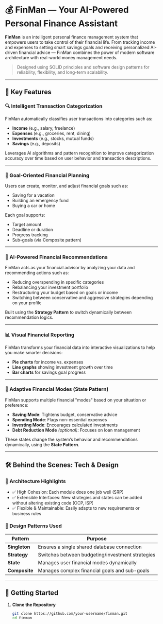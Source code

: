 # 💰 FinMan — Your AI-Powered Personal Finance Assistant

**FinMan** is an intelligent personal finance management system that empowers users to take control of their financial life. From tracking income and expenses to setting smart savings goals and receiving personalized AI-driven financial advice — FinMan combines the power of modern software architecture with real-world money management needs.

> Designed using SOLID principles and software design patterns for reliability, flexibility, and long-term scalability.

---

## 🌟 Key Features

### 🔍 Intelligent Transaction Categorization
FinMan automatically classifies user transactions into categories such as:
- **Income** (e.g., salary, freelance)
- **Expenses** (e.g., groceries, rent, dining)
- **Investments** (e.g., stocks, mutual funds)
- **Savings** (e.g., deposits)

Leverages AI algorithms and pattern recognition to improve categorization accuracy over time based on user behavior and transaction descriptions.

---

### 🎯 Goal-Oriented Financial Planning
Users can create, monitor, and adjust financial goals such as:
- Saving for a vacation
- Building an emergency fund
- Buying a car or home

Each goal supports:
- Target amount
- Deadline or duration
- Progress tracking
- Sub-goals (via Composite pattern)

---

### 🤖 AI-Powered Financial Recommendations
FinMan acts as your financial advisor by analyzing your data and recommending actions such as:
- Reducing overspending in specific categories
- Rebalancing your investment portfolio
- Restructuring your budget based on goals or income
- Switching between conservative and aggressive strategies depending on your profile

Built using the **Strategy Pattern** to switch dynamically between recommendation logics.

---

### 📊 Visual Financial Reporting
FinMan transforms your financial data into interactive visualizations to help you make smarter decisions:
- **Pie charts** for income vs. expenses
- **Line graphs** showing investment growth over time
- **Bar charts** for savings goal progress

---

### 🔁 Adaptive Financial Modes (State Pattern)
FinMan supports multiple financial "modes" based on your situation or preference:
- **Saving Mode**: Tightens budget, conservative advice
- **Spending Mode**: Flags non-essential expenses
- **Investing Mode**: Encourages calculated investments
- **Debt Reduction Mode** *(optional)*: Focuses on loan management

These states change the system’s behavior and recommendations dynamically, using the **State Pattern**.

---

## 🛠️ Behind the Scenes: Tech & Design

### 🧱 Architecture Highlights

- ✅ High Cohesion: Each module does one job well (SRP)
- ✅ Extensible Interfaces: New strategies and states can be added without altering existing code (OCP, ISP)
- ✅ Flexible & Maintainable: Easily adapts to new requirements or business rules

### 🎨 Design Patterns Used

| Pattern        | Purpose |
|----------------|---------|
| **Singleton**  | Ensures a single shared database connection |
| **Strategy**   | Switches between budgeting/investment strategies |
| **State**      | Manages user financial modes dynamically |
| **Composite**  | Manages complex financial goals and sub-goals |

---

## 🚀 Getting Started

1. **Clone the Repository**
   ```bash
   git clone https://github.com/your-username/finman.git
   cd finman

